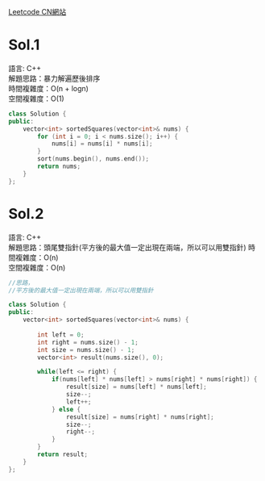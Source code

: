 [Leetcode CN網站](https://leetcode.cn/problems/squares-of-a-sorted-array/description/)

# Sol.1   

語言: C++  
解題思路：暴力解遍歷後排序  
時間複雜度：O(n + logn)    
空間複雜度：O(1)

```cpp
class Solution {
public:
    vector<int> sortedSquares(vector<int>& nums) {
        for (int i = 0; i < nums.size(); i++) {
            nums[i] = nums[i] * nums[i];
        }
        sort(nums.begin(), nums.end());
        return nums;
    }
};
```
# Sol.2  

語言: C++  
解題思路：頭尾雙指針(平方後的最大值一定出現在兩端，所以可以用雙指針) 
時間複雜度：O(n)    
空間複雜度：O(n)

```cpp
//思路，
//平方後的最大值一定出現在兩端，所以可以用雙指針

class Solution {
public:
    vector<int> sortedSquares(vector<int>& nums) {
        
        int left = 0;
        int right = nums.size() - 1;
        int size = nums.size() - 1;
        vector<int> result(nums.size(), 0);

        while(left <= right) {
            if(nums[left] * nums[left] > nums[right] * nums[right]) {
                result[size] = nums[left] * nums[left];
                size--;
                left++;
            } else {
                result[size] = nums[right] * nums[right];
                size--;
                right--;
            }
        }
        return result;
    }
};
```
